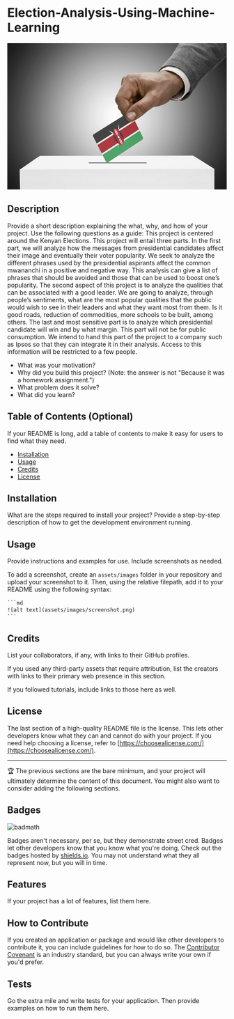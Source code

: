 # Election-Analysis-Using-Machine-Learning
![My Image](Images/banner.jpg)
## Description

Provide a short description explaining the what, why, and how of your project. Use the following questions as a guide:
This project is centered around the Kenyan Elections. This project will entail three parts. In the first part,  we will analyze how the messages from presidential candidates affect their image and eventually their voter popularity. We seek to analyze the different phrases used by the presidential aspirants affect the common mwananchi in a positive and negative way. This analysis can give a list of phrases that should be avoided and those that can be used to boost one’s popularity.
The second aspect of this project is to analyze the qualities that can be associated with a good leader. We are going to analyze, through people’s sentiments, what are the most popular qualities that the public would wish to see in their leaders and what they want most from them. Is it good roads, reduction of commodities, more schools to be built, among others.
The last and most sensitive part is to analyze which presidential candidate will win and by what margin. This part will not be for public consumption. We intend to hand this part of the project to a company such as Ipsos so that they can integrate it in their analysis. Access to this information will be restricted to a few people.


- What was your motivation?
- Why did you build this project? (Note: the answer is not "Because it was a homework assignment.")
- What problem does it solve?
- What did you learn?

## Table of Contents (Optional)

If your README is long, add a table of contents to make it easy for users to find what they need.

- [Installation](#installation)
- [Usage](#usage)
- [Credits](#credits)
- [License](#license)

## Installation

What are the steps required to install your project? Provide a step-by-step description of how to get the development environment running.

## Usage

Provide instructions and examples for use. Include screenshots as needed.

To add a screenshot, create an `assets/images` folder in your repository and upload your screenshot to it. Then, using the relative filepath, add it to your README using the following syntax:

    ```md
    ![alt text](assets/images/screenshot.png)
    ```

## Credits

List your collaborators, if any, with links to their GitHub profiles.

If you used any third-party assets that require attribution, list the creators with links to their primary web presence in this section.

If you followed tutorials, include links to those here as well.

## License

The last section of a high-quality README file is the license. This lets other developers know what they can and cannot do with your project. If you need help choosing a license, refer to [https://choosealicense.com/](https://choosealicense.com/).

---

🏆 The previous sections are the bare minimum, and your project will ultimately determine the content of this document. You might also want to consider adding the following sections.

## Badges

![badmath](https://img.shields.io/github/languages/top/lernantino/badmath)

Badges aren't necessary, per se, but they demonstrate street cred. Badges let other developers know that you know what you're doing. Check out the badges hosted by [shields.io](https://shields.io/). You may not understand what they all represent now, but you will in time.

## Features

If your project has a lot of features, list them here.

## How to Contribute

If you created an application or package and would like other developers to contribute it, you can include guidelines for how to do so. The [Contributor Covenant](https://www.contributor-covenant.org/) is an industry standard, but you can always write your own if you'd prefer.

## Tests

Go the extra mile and write tests for your application. Then provide examples on how to run them here.
